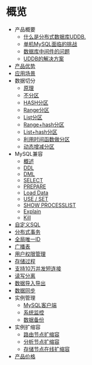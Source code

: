 # 概览


* 产品概要
    * [什么是分布式数据库UDDB.](/uddb/concepts/concepts)
    * [单机MySQL面临的挑战](/uddb/concepts/chanllenge)
    * [数据库中间件的问题](/uddb/concepts/middle)
    * [UDDB的解决方案](/uddb/concepts/method)
* [产品优势](/uddb/superiority)
* [应用场景](/uddb/use)
* 数据切分
    * [原理](/uddb/shard/theory)
    * [不分区](/uddb/shard/noshard)
    * [HASH分区](/uddb/shard/hashshard)
    * [Range分区](/uddb/shard/rangeshard)
    * [List分区](/uddb/shard/listshard)
    * [Range+hash分区](/uddb/shard/rangehash)
    * [List+hash分区](/uddb/shard/listhash)
    * [利用时间函数做分区](/uddb/shard/function)
    * [动态增减分区](/uddb/shard/dynamic)
* MySQL兼容
    * [概述](/uddb/compatible/concepts)
    * [DDL](/uddb/compatible/ddl)
    * [DML](/uddb/compatible/dml)
    * [SELECT](/uddb/compatible/select)
    * [PREPARE](/uddb/compatible/prepare)
    * [Load Data](/uddb/compatible/data)
    * [USE / SET](/uddb/compatible/use)
    * [SHOW PROCESSLIST](/uddb/compatible/show)
    * [Explain](/uddb/compatible/explain)
    * [Kill](/uddb/compatible/kill)
* [自定义SQL](/uddb/definedsql)
* [分布式事务](/uddb/distribute)
* [全局唯一ID](/uddb/only)
* [广播表](/uddb/broadcast)
* [用户权限管理](/uddb/user)
* [存储过程](/uddb/store)
* [支持10万并发短连接](/uddb/connect)
* [读写分离](/uddb/rwrouter)
* [数据导入导出](/uddb/data_import)
* [数据同步](/uddb/sync)
* 实例管理
    * [MySQL客户端](/uddb/consle/client)
    * [系统监控](/uddb/consle/umon)
    * [数据备份](/uddb/consle/backup)
* 实例扩缩容
    * [路由节点扩缩容](/uddb/update/route)
    * [分析节点扩缩容](/uddb/update/analyse)
    * [存储节点在线扩缩容](/uddb/update/ndb)
* [产品价格](/uddb/price)
    
